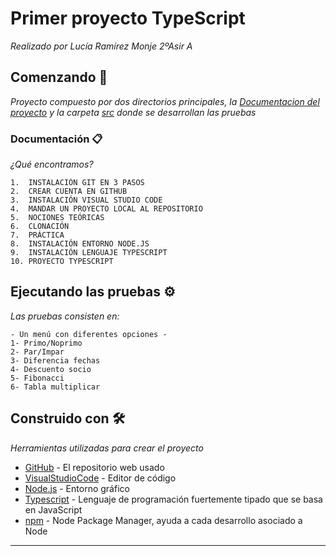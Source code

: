# Primer proyecto TypeScript

_Realizado por Lucía Ramírez Monje 2ºAsir A_

## Comenzando 🚀

_Proyecto compuesto por dos directorios principales, la [Documentacion del proyecto](https://github.com/ramirezmonjelucia2/Proyecto03/blob/main/doc/Documentacion%20TypeScript.pdf) y la carpeta [src](https://github.com/ramirezmonjelucia2/Proyecto03/tree/main/src) donde se desarrollan las pruebas_


### Documentación 📋

_¿Qué encontramos?_

```
1.	INSTALACIÓN GIT EN 3 PASOS
2.	CREAR CUENTA EN GITHUB
3.	INSTALACIÓN VISUAL STUDIO CODE 
4.	MANDAR UN PROYECTO LOCAL AL REPOSITORIO
5.	NOCIONES TEÓRICAS
6.	CLONACIÓN
7.	PRÁCTICA
8.	INSTALACIÓN ENTORNO NODE.JS  
9.	INSTALACIÓN LENGUAJE TYPESCRIPT  
10.	PROYECTO TYPESCRIPT  
```

## Ejecutando las pruebas ⚙️

_Las pruebas consisten en:_
```
- Un menú con diferentes opciones -
1- Primo/Noprimo
2- Par/Impar    
3- Diferencia fechas
4- Descuento socio
5- Fibonacci
6- Tabla multiplicar

```


## Construido con 🛠️

_Herramientas utilizadas para crear el proyecto_

* [GitHub](https://github.com/) - El repositorio web usado
* [VisualStudioCode](https://code.visualstudio.com/) - Editor de código
* [Node.js](https://nodejs.org/es/) - Entorno gráfico
* [Typescript](https://www.typescriptlang.org/) - Lenguaje de programación fuertemente tipado que se basa en JavaScript
* [npm](https://www.npmjs.com/) -  Node Package Manager, ayuda a cada desarrollo asociado a Node



---
